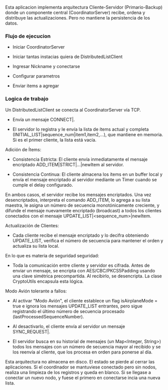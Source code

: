Esta aplicacion implementa arquitectura Cliente-Servidor (Primario-Backup) donde un componente central (CoordinatorServer) recibe, ordena y distribuye las actualizaciones. Pero no mantiene la persistencia de los datos.

### Flujo de ejecucion 
- Iniciar CoordinatorServer 

- Iniciar tantas instacias quiera de DistributedListClient

- Ingresar Nickname y conectarse

- Configurar parametros

- Enviar items a agregar

### Logica de trabajo

Un DistributedListClient se conecta al CoordinatorServer vía TCP.

- Envía un mensaje CONNECT|<nickname>.

- El servidor lo registra y le envía la lista de ítems actual y completa (INITIAL_LIST|sequence_num|item1,item2,...), que mantiene en memoria. Si es el primer cliente, la lista está vacía.

Adición de Ítems:

- Consistencia Estricta: El cliente envía inmediatamente el mensaje encriptado ADD_ITEM|STRICT|...|newItem al servidor.

- Consistencia Continua: El cliente almacena los ítems en un buffer local y envía el mensaje encriptado al servidor mediante un Timer cuando se cumple el delay configurado.

En ambos casos, el servidor recibe los mensajes encriptados. Una vez desencriptados, interpreta el comando ADD_ITEM, lo agrega a su lista maestra, le asigna un número de secuencia monotónicamente creciente, y difunde el mensaje nuevamente encriptado (broadcast) a todos los clientes conectados con el mensaje UPDATE_LIST|<sequence_num>|newItem.

Actualización de Clientes:

- Cada cliente recibe el mensaje encriptado y lo decifra obteniendo UPDATE_LIST, verifica el número de secuencia para mantener el orden y actualiza su lista local.

En lo que es materia de seguridad seguridad:

- Toda la comunicación entre cliente y servidor es cifrada. Antes de enviar un mensaje, se encripta con AES/CBC/PKCS5Padding usando una clave simétrica precompartida. Al recibirlo, se desencripta. La clase CryptoUtils encapsula esta lógica.

Modo Avión tolerante a fallos:

- Al activar "Modo Avión", el cliente establece un flag isAirplaneMode = true e ignora los mensajes UPDATE_LIST entrantes, pero sigue registrando el último número de secuencia procesado (lastProcessedSequenceNumber).

- Al desactivarlo, el cliente envía al servidor un mensaje SYNC_REQUEST|<lastProcessedSequenceNumber>.

- El servidor busca en su historial de mensajes (un Map<Integer, String>) todos los mensajes con un número de secuencia mayor al recibido y se los reenvía al cliente, que los procesa en orden para ponerse al día.

Esta arquitectura no almacena en disco. El estado se pierde al cerrar las aplicaciones. Si el coordinador se mantuviese conectado pero sin nodos, realiza una limpieza de los registros y queda en blanco. Si se llegase a conectar un nuevo nodo, y fuese el primero en conectarse incia una nueva lista.